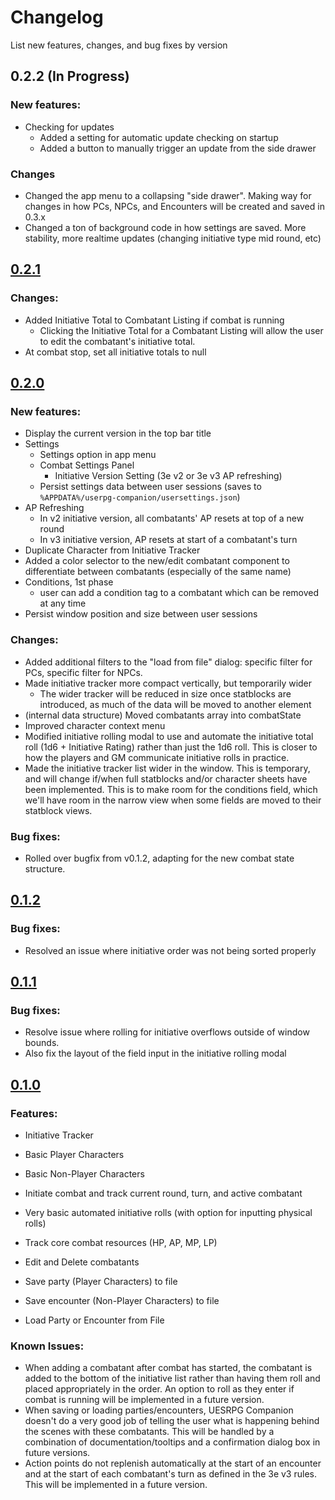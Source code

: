 # Changelog

List new features, changes, and bug fixes by version

## 0.2.2 (In Progress)

### New features:

-   Checking for updates
    -   Added a setting for automatic update checking on startup
    -   Added a button to manually trigger an update from the side drawer

### Changes

-   Changed the app menu to a collapsing "side drawer". Making way for changes in how PCs, NPCs, and Encounters will be created and saved in 0.3.x
-   Changed a ton of background code in how settings are saved. More stability, more realtime updates (changing initiative type mid round, etc)

## [0.2.1](https://github.com/jamesjtb/uesrpg-companion/releases/tag/v0.2.1)

### Changes:

-   Added Initiative Total to Combatant Listing if combat is running
    -   Clicking the Initiative Total for a Combatant Listing will allow the user to edit the combatant's initiative total.
-   At combat stop, set all initiative totals to null

## [0.2.0](https://github.com/jamesjtb/uesrpg-companion/releases/tag/v0.2.0)

### New features:

-   Display the current version in the top bar title
-   Settings
    -   Settings option in app menu
    -   Combat Settings Panel
        -   Initiative Version Setting (3e v2 or 3e v3 AP refreshing)
    -   Persist settings data between user sessions (saves to `%APPDATA%/userpg-companion/usersettings.json`)
-   AP Refreshing
    -   In v2 initiative version, all combatants' AP resets at top of a new round
    -   In v3 initiative version, AP resets at start of a combatant's turn
-   Duplicate Character from Initiative Tracker
-   Added a color selector to the new/edit combatant component to differentiate between combatants (especially of the same name)
-   Conditions, 1st phase
    -   user can add a condition tag to a combatant which can be removed at any time
-   Persist window position and size between user sessions

### Changes:

-   Added additional filters to the "load from file" dialog: specific filter for PCs, specific filter for NPCs.
-   Made initiative tracker more compact vertically, but temporarily wider
    -   The wider tracker will be reduced in size once statblocks are introduced, as much of the data will be moved to another element
-   (internal data structure) Moved combatants array into combatState
-   Improved character context menu
-   Modified initiative rolling modal to use and automate the initiative total roll (1d6 + Initiative Rating) rather than just the 1d6 roll. This is closer to how the players and GM communicate initiative rolls in practice.
-   Made the initiative tracker list wider in the window. This is temporary, and will change if/when full statblocks and/or character sheets have been implemented. This is to make room for the conditions field, which we'll have room in the narrow view when some fields are moved to their statblock views.

### Bug fixes:

-   Rolled over bugfix from v0.1.2, adapting for the new combat state structure.

## [0.1.2](https://github.com/jamesjtb/uesrpg-companion/releases/tag/v0.1.2)

### Bug fixes:

-   Resolved an issue where initiative order was not being sorted properly

## [0.1.1](https://github.com/jamesjtb/uesrpg-companion/releases/tag/v0.1.1)

### Bug fixes:

-   Resolve issue where rolling for initiative overflows outside of window bounds.
-   Also fix the layout of the field input in the initiative rolling modal

## [0.1.0](https://github.com/jamesjtb/uesrpg-companion/releases/tag/v0.1.0)

### Features:

-   Initiative Tracker
-   Basic Player Characters
-   Basic Non-Player Characters

-   Initiate combat and track current round, turn, and active combatant
-   Very basic automated initiative rolls (with option for inputting physical rolls)
-   Track core combat resources (HP, AP, MP, LP)
-   Edit and Delete combatants
-   Save party (Player Characters) to file
-   Save encounter (Non-Player Characters) to file
-   Load Party or Encounter from File

### Known Issues:

-   When adding a combatant after combat has started, the combatant is added to the bottom of the initiative list rather than having them roll and placed appropriately in the order. An option to roll as they enter if combat is running will be implemented in a future version.
-   When saving or loading parties/encounters, UESRPG Companion doesn't do a very good job of telling the user what is happening behind the scenes with these combatants. This will be handled by a combination of documentation/tooltips and a confirmation dialog box in future versions.
-   Action points do not replenish automatically at the start of an encounter and at the start of each combatant's turn as defined in the 3e v3 rules. This will be implemented in a future version.
